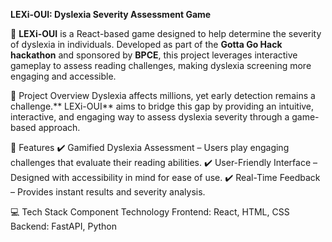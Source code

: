 **LEXi-OUI: Dyslexia Severity Assessment Game**

🚀 **LEXi-OUI** is a React-based game designed to help determine the severity of dyslexia in individuals. Developed as part of the **Gotta Go Hack hackathon** and sponsored by **BPCE**, this project leverages interactive gameplay to assess reading challenges, making dyslexia screening more engaging and accessible.

🎯 Project Overview
Dyslexia affects millions, yet early detection remains a challenge.** LEXi-OUI** aims to bridge this gap by providing an intuitive, interactive, and engaging way to assess dyslexia severity through a game-based approach.

🔹 Features
✔️ Gamified Dyslexia Assessment – Users play engaging challenges that evaluate their reading abilities.
✔️ User-Friendly Interface – Designed with accessibility in mind for ease of use.
✔️ Real-Time Feedback – Provides instant results and severity analysis.

💻 Tech Stack
Component	Technology
Frontend:	React, HTML, CSS
Backend:	FastAPI, Python
